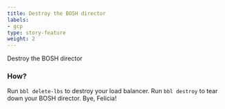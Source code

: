 ```yaml
---
title: Destroy the BOSH director
labels:
- gcp
type: story-feature
weight: 2
---
```


Destroy the BOSH director
### How?
Run `bbl delete-lbs` to destroy your load balancer.
Run `bbl destroy` to tear down your BOSH director. Bye, Felicia!